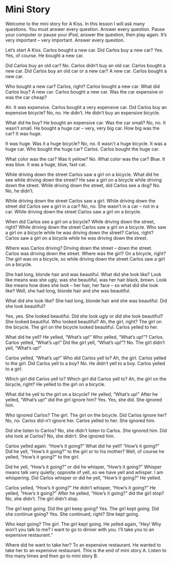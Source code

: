# Mini Story

Welcome to the mini story for A Kiss. In this lesson I will ask many questions. You must answer every question. Answer every question. Pause your computer or pause your iPod, answer the question, then play again. It’s very important – very important. Answer every question.

&#x20;Let’s start A Kiss. Carlos bought a new car. Did Carlos buy a new car? Yes. Yes, of course. He bought a new car.

&#x20;Did Carlos buy an old car? No. Carlos didn’t buy an old car. Carlos bought a new car. Did Carlos buy an old car or a new car? A new car. Carlos bought a new car.

&#x20;Who bought a new car? Carlos, right? Carlos bought a new car. What did Carlos buy? A new car. Carlos bought a new car. Was the car expensive or was the car cheap?

&#x20;Ah. It was expensive. Carlos bought a very expensive car. Did Carlos buy an expensive bicycle? No, no. He didn’t. He didn’t buy an expensive bicycle.

&#x20;What did he buy? He bought an expensive car. Was the car small? No, no. It wasn’t small. He bought a huge car – very, very big car. How big was the car? It was huge.

&#x20;It was huge. Was it a huge bicycle? No, no. It wasn’t a huge bicycle. It was a huge car. Who bought the huge car? Carlos. Carlos bought the huge car.

&#x20;What color was the car? Was it yellow? No. What color was the car? Blue. It was blue. It was a huge, blue, fast car.

&#x20;While driving down the street Carlos saw a girl on a bicycle. What did he see while driving down the street? He saw a girl on a bicycle while driving down the street. While driving down the street, did Carlos see a dog? No. No, he didn’t.

&#x20;While driving down the street Carlos saw a girl. While driving down the street did Carlos see a girl in a car? No, no. She wasn’t in a car – not in a car. While driving down the street Carlos saw a girl on a bicycle.

&#x20;When did Carlos see a girl on a bicycle? While driving down the street, right? While driving down the street Carlos saw a girl on a bicycle. Who saw a girl on a bicycle while he was driving down the street? Carlos, right? Carlos saw a girl on a bicycle while he was driving down the street.

&#x20;Where was Carlos driving? Driving down the street – down the street. Carlos was driving down the street. Where was the girl? On a bicycle, right? The girl was on a bicycle, so while driving down the street Carlos saw a girl on a bicycle.

She had long, blonde hair and was beautiful. What did she look like? Look like means was she ugly, was she beautiful, was her hair black, brown. Look like means how does she look – her hair, her face – so what did she look like? Well, she had long, blonde hair and she was beautiful.

What did she look like? She had long, blonde hair and she was beautiful. Did she look beautiful?

Yes, yes. She looked beautiful. Did she look ugly or did she look beautiful? She looked beautiful. Who looked beautiful? Ah, the girl, right? The girl on the bicycle. The girl on the bicycle looked beautiful. Carlos yelled to her.

What did he yell? He yelled, “What’s up!” Who yelled, “What’s up!”? Carlos. Carlos yelled, “What’s up!” Did the girl yell, “What’s up!”? No. The girl didn’t yell, “What’s up!”

Carlos yelled, “What’s up!” Who did Carlos yell to? Ah, the girl. Carlos yelled to the girl. Did Carlos yell to a boy? No. He didn’t yell to a boy. Carlos yelled to a girl.

Which girl did Carlos yell to? Which girl did Carlos yell to? Ah, the girl on the bicycle, right? He yelled to the girl on a bicycle.

What did he yell to the girl on a bicycle? He yelled, “What’s up!” After he yelled, “What’s up!” did the girl ignore him? Yes. Yes, she did. She ignored him.

Who ignored Carlos? The girl. The girl on the bicycle. Did Carlos ignore her? No, no. Carlos did-n’t ignore her. Carlos yelled to her. She ignored him.

Did she listen to Carlos? No, she didn’t listen to Carlos. She ignored him. Did she look at Carlos? No, she didn’t. She ignored him.

Carlos yelled again. “How’s it going?” What did he yell? “How’s it going?” Did he yell, “How’s it going?” to the girl or to his mother? Well, of course he yelled, “How’s it going?” to the girl.

Did he yell, “How’s it going?” or did he whisper, “How’s it going?” Whisper means talk very quietly; opposite of yell, so we have yell and whisper. I am whispering. Did Carlos whisper or did he yell, “How’s it going?” He yelled.

Carlos yelled, “How’s it going?” He didn’t whisper, “How’s it going?” He yelled, “How’s it going?” After he yelled, “How’s it going?” did the girl stop? No, she didn’t. The girl didn’t stop.

The girl kept going. Did the girl keep going? Yes. The girl kept going. Did she continue going? Yes. She continued, right? She kept going.

Who kept going? The girl. The girl kept going. He yelled again, “Hey! Why won’t you talk to me? I want to go to dinner with you. I’ll take you to an expensive restaurant.”

Where did he want to take her? To an expensive restaurant. He wanted to take her to an expensive restaurant. This is the end of mini story A. Listen to this many times and then go to mini story B.

&#x20;
